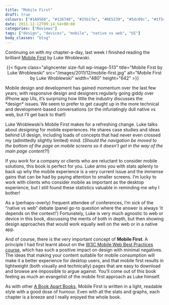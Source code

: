```yaml
---
title: "Mobile First"
draft: true
colours: ["#1A9568", "#126748", "#25b17e", "#0E5239", "#5dc09c", "#1f5c45", "#60d2b3"]
date: 2011-12-12T09:14:54+00:00
categories: ["Reviews"]
tags: ["design", "devices", "mobile", "native vs web", "UI"]
body_classes: "blog"
---
```


Continuing on with my chapter-a-day, last week I finished reading the brilliant [Mobile First](http://www.abookapart.com/products/mobile-first "Mobile First on A Book Apart") by Luke Wroblewski.

<p style="text-align: center;">{{< figure class="aligncenter size-full wp-image-513" title="Mobile First by Luke Wroblewski" src="/images/2011/12/mobile-first.jpg" alt="Mobile First by Luke Wroblewski" width="480" height="642" >}}</p>
Mobile design and development has gained momentum over the last few years; with responsive design and designers regularly going giddy over iPhone app UIs, it’s surprising how little the industry discusses the *design* issues. We seem to prefer to get caught up in the more technical and development-based conversations (or the infuriatingly dull native vs web, but I’ll get back to that!)

Luke Wroblewski’s Mobile First makes for a refreshing change. Luke talks about *designing* for mobile experiences. He shares case studies and ideas behind UI design, including loads of concepts that had never even crossed my (admittedly slightly limited) mind. (*Should the navigation be moved to the bottom of the page on mobile screens so it doesn’t get in the way of the main page content?!*)

If you work for a company or clients who are reluctant to consider mobile solutions, this book is perfect for you. Luke arms you with stats aplenty to back up why the mobile experience is a very current issue and the immense gains that can be had by paying attention to smaller screens. I’m lucky to work with clients who consider mobile as important as the desktop experience, but I still found these statistics valuable in reminding me why I bother!

As a (perhaps-overly) frequent attendee of conferences, I’m sick of the “native vs web” debate (panel go-to question where the answer is always ‘it depends on the context!’) Fortunately, Luke is very much agnostic to web or device in this book, discussing the merits of both in depth, but then showing design approaches that would work equally well on the web or in a native app.

And of course, there is the very important concept of **Mobile First**. A principle I had first learnt about on the [W3C Mobile Web Best Practices course](http://www.w3.org/Mobile/training/MobiWeb108/ "Introduction to W3C Mobile Web and Application Best Practices by the W3C"), which has such a positive impact on design with minimal negatives. The ideas that making your content suitable for mobile consumption will make it a better experience for desktop users, and that mobile first results in lightweight (both visually and technically) pages that are easy to download and browse are impossible to argue against. You’ll come out of this book feeling as much an evangelist of the mobile first approach as Luke himself.

As with other [A Book Apart Books](http://www.abookapart.com/ "A Book Apart"), Mobile First is written in a light, readable style with a good dose of humour. Even with all the stats and graphs, each chapter is a breeze and I really enjoyed the whole book.

	